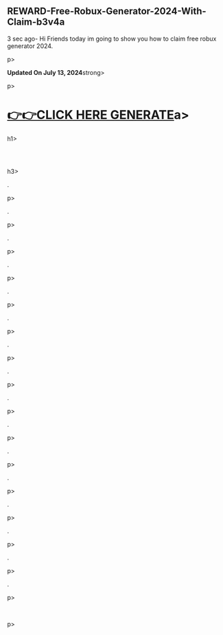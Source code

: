 ## REWARD-Free-Robux-Generator-2024-With-Claim-b3v4a 
<p dir="auto">3&nbsp;sec ago- Hi Friends today im going to show you how to claim free robux generator 2024.</p>p>
<p dir="auto"><strong>Updated On July 13, 2024</strong>strong></p>p>
<h1 dir="auto"><a href="https://t.co/8aqIb89W3S">👉👉CLICK&nbsp;HERE GENERATE</a>a></h1>h1>
<h3 dir="auto">&nbsp;</h3>h3>
<p>.</p>p>
<p>.</p>p>
<p>.</p>p>
<p>.</p>p>
<p>.</p>p>
<p>.</p>p>
<p>.</p>p>
<p>.</p>p>
<p>.</p>p>
<p>.</p>p>
<p>.</p>p>
<p>.</p>p>
<p>.</p>p>
<p>.</p>p>
<p>.</p>p>
<p>.</p>p>
<p>&nbsp;</p>p></p></p></strong>
